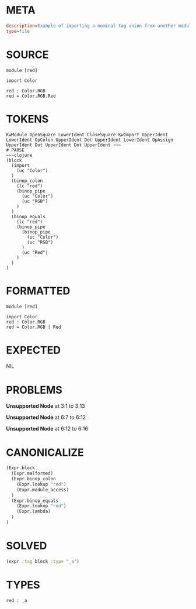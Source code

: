 # META
~~~ini
description=Example of importing a nominal tag union from another module
type=file
~~~
# SOURCE
~~~roc
module [red]

import Color

red : Color.RGB
red = Color.RGB.Red
~~~
# TOKENS
~~~text
KwModule OpenSquare LowerIdent CloseSquare KwImport UpperIdent LowerIdent OpColon UpperIdent Dot UpperIdent LowerIdent OpAssign UpperIdent Dot UpperIdent Dot UpperIdent ~~~
# PARSE
~~~clojure
(block
  (import
    (uc "Color")
  )
  (binop_colon
    (lc "red")
    (binop_pipe
      (uc "Color")
      (uc "RGB")
    )
  )
  (binop_equals
    (lc "red")
    (binop_pipe
      (binop_pipe
        (uc "Color")
        (uc "RGB")
      )
      (uc "Red")
    )
  )
)
~~~
# FORMATTED
~~~roc
module [red]

import Color
red : Color.RGB
red = Color.RGB | Red
~~~
# EXPECTED
NIL
# PROBLEMS
**Unsupported Node**
at 3:1 to 3:13

**Unsupported Node**
at 6:7 to 6:12

**Unsupported Node**
at 6:12 to 6:16

# CANONICALIZE
~~~clojure
(Expr.block
  (Expr.malformed)
  (Expr.binop_colon
    (Expr.lookup "red")
    (Expr.module_access)
  )
  (Expr.binop_equals
    (Expr.lookup "red")
    (Expr.lambda)
  )
)
~~~
# SOLVED
~~~clojure
(expr :tag block :type "_a")
~~~
# TYPES
~~~roc
red : _a
~~~
